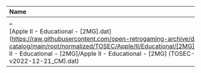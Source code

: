 |Name|Size|
|:---|---:|
|[..](../index.html)|DIR|
|[Apple II - Educational - [2MG].dat](https://raw.githubusercontent.com/open-retrogaming-archive/dat-catalog/main/root/normalized/TOSEC/Apple/II/Educational/[2MG]/Apple II - Educational - [2MG]/Apple II - Educational - [2MG] (TOSEC-v2022-12-21_CM).dat)|6421|
